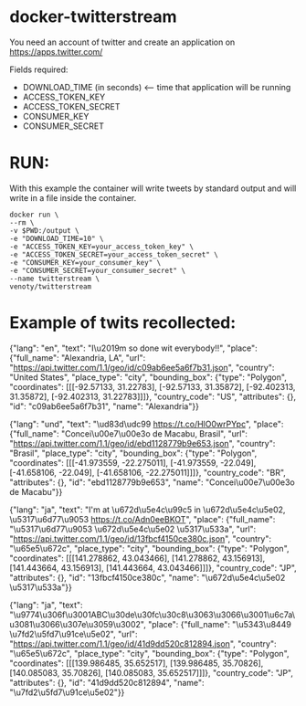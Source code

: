 # docker-twitterstream

You need an account of twitter and create an application on https://apps.twitter.com/

Fields required:
 - DOWNLOAD_TIME (in seconds) <-- time that application will be running
 - ACCESS_TOKEN_KEY
 - ACCESS_TOKEN_SECRET 
 - CONSUMER_KEY
 - CONSUMER_SECRET

# RUN:
With this example the container will write tweets by standard output and will write in a file inside the container.

```
docker run \
--rm \
-v $PWD:/output \
-e "DOWNLOAD_TIME=10" \
-e "ACCESS_TOKEN_KEY=your_access_token_key" \
-e "ACCESS_TOKEN_SECRET=your_access_token_secret" \
-e "CONSUMER_KEY=your_consumer_key" \
-e "CONSUMER_SECRET=your_consumer_secret" \
--name twitterstream \
venoty/twitterstream
```
# Example of twits recollected:

{"lang": "en", "text": "I\u2019m so done wit everybody!!", "place": {"full_name": "Alexandria, LA", "url": "https://api.twitter.com/1.1/geo/id/c09ab6ee5a6f7b31.json", "country": "United States", "place_type": "city", "bounding_box": {"type": "Polygon", "coordinates": [[[-92.57133, 31.22783], [-92.57133, 31.35872], [-92.402313, 31.35872], [-92.402313, 31.22783]]]}, "country_code": "US", "attributes": {}, "id": "c09ab6ee5a6f7b31", "name": "Alexandria"}}


{"lang": "und", "text": "\ud83d\udc99 https://t.co/HlO0wrPYpc", "place": {"full_name": "Concei\u00e7\u00e3o de Macabu, Brasil", "url": "https://api.twitter.com/1.1/geo/id/ebd1128779b9e653.json", "country": "Brasil", "place_type": "city", "bounding_box": {"type": "Polygon", "coordinates": [[[-41.973559, -22.275011], [-41.973559, -22.049], [-41.658106, -22.049], [-41.658106, -22.275011]]]}, "country_code": "BR", "attributes": {}, "id": "ebd1128779b9e653", "name": "Concei\u00e7\u00e3o de Macabu"}}


{"lang": "ja", "text": "I'm at \u672d\u5e4c\u99c5 in \u672d\u5e4c\u5e02, \u5317\u6d77\u9053 https://t.co/Adn0eeBKOT", "place": {"full_name": "\u5317\u6d77\u9053 \u672d\u5e4c\u5e02 \u5317\u533a", "url": "https://api.twitter.com/1.1/geo/id/13fbcf4150ce380c.json", "country": "\u65e5\u672c", "place_type": "city", "bounding_box": {"type": "Polygon", "coordinates": [[[141.278862, 43.043466], [141.278862, 43.156913], [141.443664, 43.156913], [141.443664, 43.043466]]]}, "country_code": "JP", "attributes": {}, "id": "13fbcf4150ce380c", "name": "\u672d\u5e4c\u5e02 \u5317\u533a"}}


{"lang": "ja", "text": "\u9774\u306f\u3001ABC\u30de\u30fc\u30c8\u3063\u3066\u3001\u6c7a\u3081\u3066\u307e\u3059\u3002", "place": {"full_name": "\u5343\u8449 \u7fd2\u5fd7\u91ce\u5e02", "url": "https://api.twitter.com/1.1/geo/id/41d9dd520c812894.json", "country": "\u65e5\u672c", "place_type": "city", "bounding_box": {"type": "Polygon", "coordinates": [[[139.986485, 35.652517], [139.986485, 35.70826], [140.085083, 35.70826], [140.085083, 35.652517]]]}, "country_code": "JP", "attributes": {}, "id": "41d9dd520c812894", "name": "\u7fd2\u5fd7\u91ce\u5e02"}}



